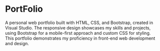 # PortFolio
A personal web portfolio built with HTML, CSS, and Bootstrap, created in Visual Studio. The responsive design showcases my skills and projects, using Bootstrap for a mobile-first approach and custom CSS for styling. This portfolio demonstrates my proficiency in front-end web development and design.

